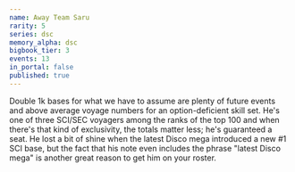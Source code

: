 ```yaml
---
name: Away Team Saru
rarity: 5
series: dsc
memory_alpha: dsc
bigbook_tier: 3
events: 13
in_portal: false
published: true
---
```


Double 1k bases for what we have to assume are plenty of future events and above average voyage numbers for an option-deficient skill set. He's one of three SCI/SEC voyagers among the ranks of the top 100 and when there's that kind of exclusivity, the totals matter less; he's guaranteed a seat. He lost a bit of shine when the latest Disco mega introduced a new #1 SCI base, but the fact that his note even includes the phrase "latest Disco mega" is another great reason to get him on your roster.
